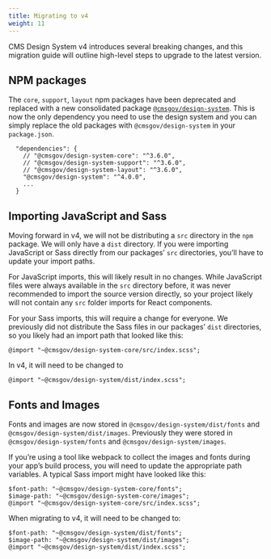 ```yaml
---
title: Migrating to v4
weight: 11
---
```


CMS Design System v4 introduces several breaking changes, and this migration guide will outline high-level steps to upgrade to the latest version.

## NPM packages

The `core`, `support`, `layout` npm packages have been deprecated and replaced with a new consolidated package [`@cmsgov/design-system`](https://www.npmjs.com/package/@cmsgov/design-system). This is now the only dependency you need to use the design system and you can simply replace the old packages with `@cmsgov/design-system` in your `package.json`.

```
  "dependencies": {
    // "@cmsgov/design-system-core": "^3.6.0",
    // "@cmsgov/design-system-support": "^3.6.0",
    // "@cmsgov/design-system-layout": "^3.6.0",
    "@cmsgov/design-system": "^4.0.0",
    ...
  }

```

## Importing JavaScript and Sass

Moving forward in v4, we will not be distributing a `src` directory in the `npm` package. We will only have a `dist` directory. If you were importing JavaScript or Sass directly from our packages’ `src` directories, you’ll have to update your import paths.

For JavaScript imports, this will likely result in no changes. While JavaScript files were always available in the `src` directory before, it was never recommended to import the source version directly, so your project likely will not contain any `src` folder imports for React components.

For your Sass imports, this will require a change for everyone. We previously did not distribute the Sass files in our packages’ `dist` directories, so you likely had an import path that looked like this:

```
@import "~@cmsgov/design-system-core/src/index.scss";
```

In v4, it will need to be changed to

```
@import "~@cmsgov/design-system/dist/index.scss";
```

## Fonts and Images

Fonts and images are now stored in `@cmsgov/design-system/dist/fonts` and `@cmsgov/design-system/dist/images`. Previously they were stored in `@cmsgov/design-system/fonts` and `@cmsgov/design-system/images`.

If you’re using a tool like webpack to collect the images and fonts during your app’s build process, you will need to update the appropriate path variables. A typical Sass import might have looked like this:

```
$font-path: "~@cmsgov/design-system-core/fonts";
$image-path: "~@cmsgov/design-system-core/images";
@import "~@cmsgov/design-system-core/src/index.scss";
```

When migrating to v4, it will need to be changed to:

```
$font-path: "~@cmsgov/design-system/dist/fonts";
$image-path: "~@cmsgov/design-system/dist/images";
@import "~@cmsgov/design-system/dist/index.scss";
```
